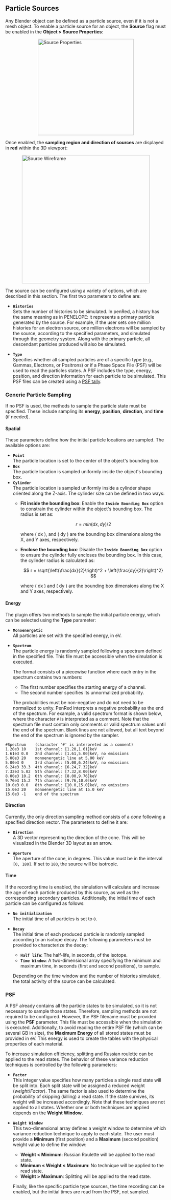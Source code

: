## Particle Sources

Any Blender object can be defined as a particle source, even if it is not a mesh object. To enable a particle source for an object, the **Source** flag must be enabled in the **Object > Source Properties**:

<img src="../../simulation-configuration/images/sourceProperties.png" alt="Source Properties" width="300" style="display: block; margin: 0 auto"/>

Once enabled, the **sampling region and direction of sources** are displayed in **red** within the 3D viewport:

<img src="../../simulation-configuration/images/sourceWireframe.png" alt="Source Wireframe" width="400" style="display: block; margin: 0 auto"/>

The source can be configured using a variety of options, which are described in this section. The first two parameters to define are:


- **`Histories`**  
  Sets the number of histories to be simulated. In penRed, a history has the same meaning as in PENELOPE: it represents a primary particle generated by the source. For example, if the user sets one million histories for an electron source, one million electrons will be sampled by the source, according to the specified parameters, and simulated through the geometry system. Along with the primary particle, all descendant particles produced will also be simulated.

- **`Type`**  
  Specifies whether all sampled particles are of a specific type (e.g., Gammas, Electrons, or Positrons) or if a Phase Space File (PSF) will be used to read the particles states. A PSF includes the type, energy, position, and direction information for each particle to be simulated. This PSF files can be created using a [PSF tally](detector-tallies.md#psf).
  
### Generic Particle Sampling

  If no PSF is used, the methods to sample the particle state must be specified. These include sampling its **energy**, **position**, **direction**, and **time** (if needed).

#### Spatial

These parameters define how the initial particle locations are sampled. The available options are:

- **`Point`**  
  The particle location is set to the center of the object's bounding box.
- **`Box`**  
  The particle location is sampled uniformly inside the object's bounding box.
- **`Cylinder`**  
  The particle location is sampled uniformly inside a cylinder shape oriented along the Z-axis. The cylinder size can be defined in two ways:
    - **Fit inside the bounding box**: Enable the **`Inside Bounding Box`** option to constrain the cylinder within the object's bounding box. The radius is set as:
    
        $$
        r = min\left(dx, dy\right)/2
        $$

        where \( dx \), and \( dy \) are the bounding box dimensions along the X, and Y axes, respectively.
        
    - **Enclose the bounding box**: Disable the **`Inside Bounding Box`** option to ensure the cylinder fully encloses the bounding box. In this case, the cylinder radius is calculated as:
    
        $$
        r = \sqrt{\left(\frac{dx}{2}\right)^2 + \left(\frac{dy}{2}\right)^2}
        $$

        where \( dx \) and \( dy \) are the bounding box dimensions along the X and Y axes, respectively.
  
#### Energy

The plugin offers two methods to sample the initial particle energy, which can be selected using the **Type** parameter:

- **`Monoenergetic`**  
  All particles are set with the specified energy, in eV.

- **`Spectrum`**  
  The particle energy is randomly sampled following a spectrum defined in the specified file. This file must be accessible when the simulation is executed.  

  The format consists of a piecewise function where each entry in the spectrum contains two numbers:
  - The first number specifies the starting energy of a channel.
  - The second number specifies its unnormalized probability.  

  The probabilities must be non-negative and do not need to be normalized to unity. PenRed interprets a negative probability as the end of the spectrum. For example, a valid spectrum format is shown below, where the character `#` is interpreted as a comment. Note that the spectrum file must contain only comments or valid spectrum values until the end of the spectrum. Blank lines are not allowed, but all text beyond the end of the spectrum is ignored by the sampler.

```text
#Spectrum    (character '#' is interpreted as a comment)
1.20e3 10    1st channel: [1.20,1.61]keV
1.61e3 0.0   2nd channel: [1.61,5.00]keV, no emissions
5.00e3 20    monoenergetic line at 5.00 keV
5.00e3 0     3rd channel: [5.00,6.24]keV, no emissions
6.24e3 33.3  4th channel: [6.24,7.32]keV
7.32e3 5.02  5th channel: [7.32,8.00]keV
8.00e3 10.2  6th channel: [8.00,9.76]keV
9.76e3 15.2  7th channel: [9.76,10.0]keV
10.0e3 0.0   8th channel: [10.0,15.0]keV, no emissions
15.0e3 20    monoenergetic line at 15.0 keV
15.0e3 -1    end of the spectrum
```

#### Direction

Currently, the only direction sampling method consists of a *cone* following a specified direction vector. The parameters to define it are:

- **`Direction`**  
  A 3D vector representing the direction of the cone. This will be visualized in the Blender 3D layout as an arrow.

- **`Aperture`**  
  The aperture of the cone, in degrees. This value must be in the interval `[0, 180]`. If set to `180`, the source will be isotropic.
  
#### Time

If the recording time is enabled, the simulation will calculate and increase the age of each particle produced by this source, as well as the corresponding secondary particles. Additionally, the initial time of each particle can be configured as follows:

- **`No initialization`**  
  The initial time of all particles is set to `0`.

- **`Decay`**  
  The initial time of each produced particle is randomly sampled according to an isotope decay. The following parameters must be provided to characterize the decay:
  - **`Half life`**: The half-life, in seconds, of the isotope.
  - **`Time Window`**: A two-dimensional array specifying the minimum and maximum time, in seconds (first and second positions), to sample.

  Depending on the time window and the number of histories simulated, the total activity of the source can be calculated.
  
### PSF

  A PSF already contains all the particle states to be simulated, so it is not necessary to sample those states. Therefore, sampling methods are not required to be configured. However, the PSF filename must be provided using the **PSF** parameter. This file must be accessible when the simulation is executed. Additionally, to avoid reading the entire PSF file (which can be several GB in size), the **Maximum Energy** of all stored states must be provided in eV. This energy is used to create the tables with the physical properties of each material.

  To increase simulation efficiency, splitting and Russian roulette can be applied to the read states. The behavior of these variance reduction techniques is controlled by the following parameters:

- **`Factor`**  
  This integer value specifies how many particles a single read state will be split into. Each split state will be assigned a reduced weight ($weight / Factor$). The same factor is also used to determine the probability of skipping (killing) a read state. If the state survives, its weight will be increased accordingly. Note that these techniques are not applied to all states. Whether one or both techniques are applied depends on the **Weight Window**.

- **`Weight Window`**  
  This two-dimensional array defines a weight window to determine which variance reduction technique to apply to each state. The user must provide a **Minimum** (first position) and a **Maximum** (second position) weight value to define the window:
    - **Weight $<$ Minimum**: Russian Roulette will be applied to the read state.
    - **Minimum $\leq$ Weight $\leq$ Maximum**: No technique will be applied to the read state.
    - **Weight $>$ Maximum**: Splitting will be applied to the read state.  
  
  Finally, like the specific particle type sources, the time recording can be enabled, but the initial times are read from the PSF, not sampled.

